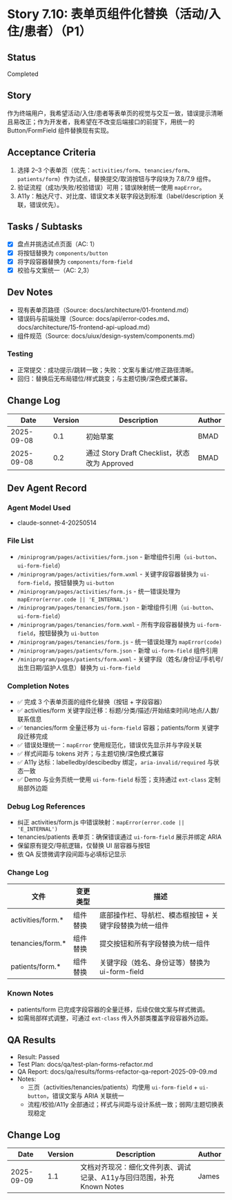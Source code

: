 # Story 7.10: 表单页组件化替换（活动/入住/患者）（P1）

## Status
Completed

## Story
作为终端用户，我希望活动/入住/患者等表单页的视觉与交互一致，错误提示清晰且易改正；作为开发者，我希望在不改变后端接口的前提下，用统一的 Button/FormField 组件替换现有实现。

## Acceptance Criteria
1. 选择 2–3 个表单页（优先：`activities/form`、`tenancies/form`、`patients/form`）作为试点，替换提交/取消按钮与字段块为 7.8/7.9 组件。
2. 验证流程（成功/失败/校验错误）可用；错误映射统一使用 `mapError`。
3. A11y：触达尺寸、对比度、错误文本关联字段达到标准（label/description 关联，错误优先）。

## Tasks / Subtasks
- [x] 盘点并挑选试点页面（AC: 1）
- [x] 将按钮替换为 `components/button`
- [x] 将字段容器替换为 `components/form-field`
- [x] 校验与文案统一（AC: 2,3）

## Dev Notes
- 现有表单页路径（Source: docs/architecture/01-frontend.md）
- 错误码与前端处理（Source: docs/api/error-codes.md、docs/architecture/15-frontend-api-upload.md）
- 组件规范（Source: docs/uiux/design-system/components.md）

### Testing
- 正常提交：成功提示/跳转一致；失败：文案与重试/修正路径清晰。
- 回归：替换后无布局错位/样式跳变；与主题切换/深色模式兼容。

## Change Log
| Date       | Version | Description                                  | Author |
|------------|---------|----------------------------------------------|--------|
| 2025-09-08 | 0.1     | 初始草案                                     | BMAD   |
| 2025-09-08 | 0.2     | 通过 Story Draft Checklist，状态改为 Approved | BMAD   |

## Dev Agent Record

### Agent Model Used
- claude-sonnet-4-20250514

### File List
- `/miniprogram/pages/activities/form.json` - 新增组件引用（`ui-button`、`ui-form-field`）
- `/miniprogram/pages/activities/form.wxml` - 关键字段容器替换为 `ui-form-field`，按钮替换为 `ui-button`
- `/miniprogram/pages/activities/form.js` - 统一错误处理为 `mapError(error.code || 'E_INTERNAL')`
- `/miniprogram/pages/tenancies/form.json` - 新增组件引用（`ui-button`、`ui-form-field`）
- `/miniprogram/pages/tenancies/form.wxml` - 所有字段容器替换为 `ui-form-field`，按钮替换为 `ui-button`
- `/miniprogram/pages/tenancies/form.js` - 统一错误处理为 `mapError(code)`
- `/miniprogram/pages/patients/form.json` - 新增 `ui-form-field` 组件引用
- `/miniprogram/pages/patients/form.wxml` - 关键字段（姓名/身份证/手机号/出生日期/监护人信息）替换为 `ui-form-field`

### Completion Notes
- ✅ 完成 3 个表单页面的组件化替换（按钮 + 字段容器）
- ✅ activities/form 关键字段迁移：标题/分类/描述/开始结束时间/地点/人数/联系信息
- ✅ tenancies/form 全量迁移为 `ui-form-field` 容器；patients/form 关键字段迁移完成
- ✅ 错误处理统一：`mapError` 使用规范化，错误优先显示并与字段关联
- ✅ 样式间距与 tokens 对齐；与主题切换/深色模式兼容
- ✅ A11y 达标：labelledby/descibedby 绑定，`aria-invalid/required` 与状态一致
- ✅ Demo 与业务页统一使用 `ui-form-field` 标签；支持通过 `ext-class` 定制局部外边距

### Debug Log References
- 纠正 activities/form.js 中错误映射：`mapError(error.code || 'E_INTERNAL')`
- tenancies/patients 表单页：确保错误通过 `ui-form-field` 展示并绑定 ARIA
- 保留原有提交/导航逻辑，仅替换 UI 层容器与按钮
- 依 QA 反馈微调字段间距与必填标记显示

### Change Log
| 文件 | 变更类型 | 描述 |
|------|---------|------|
| activities/form.* | 组件替换 | 底部操作栏、导航栏、模态框按钮 + 关键字段替换为统一组件 |
| tenancies/form.* | 组件替换 | 提交按钮和所有字段替换为统一组件 |
| patients/form.* | 组件替换 | 关键字段（姓名、身份证等）替换为 ui-form-field |

### Known Notes
- patients/form 已完成字段容器的全量迁移，后续仅做文案与样式微调。
- 如需局部样式调整，可通过 `ext-class` 传入外部类覆盖字段容器外边距。

## QA Results

- Result: Passed
- Test Plan: docs/qa/test-plan-forms-refactor.md
- QA Report: docs/qa/results/forms-refactor-qa-report-2025-09-09.md
- Notes:
  - 三页（activities/tenancies/patients）均使用 `ui-form-field` + `ui-button`，错误文案与 ARIA 关联统一
  - 流程/校验/A11y 全部通过；样式与间距与设计系统一致；弱网/主题切换表现稳定

## Change Log
| Date       | Version | Description                                                | Author |
|------------|---------|------------------------------------------------------------|--------|
| 2025-09-09 | 1.1     | 文档对齐现况：细化文件列表、调试记录、A11y与回归范围，补充 Known Notes | James  |

